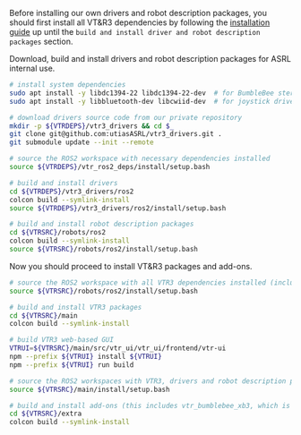 Before installing our own drivers and robot description packages, you should first install all VT&amp;R3 dependencies by following the [installation guide](./installation_guide.md) up until the `build and install driver and robot description packages` section.

Download, build and install drivers and robot description packages for ASRL internal use.

```bash
# install system dependencies
sudo apt install -y libdc1394-22 libdc1394-22-dev  # for BumbleBee stereo camera
sudo apt install -y libbluetooth-dev libcwiid-dev  # for joystick drivers

# download drivers source code from our private repository
mkdir -p ${VTRDEPS}/vtr3_drivers && cd $_
git clone git@github.com:utiasASRL/vtr3_drivers.git .
git submodule update --init --remote

# source the ROS2 workspace with necessary dependencies installed
source ${VTRDEPS}/vtr_ros2_deps/install/setup.bash

# build and install drivers
cd ${VTRDEPS}/vtr3_drivers/ros2
colcon build --symlink-install
source ${VTRDEPS}/vtr3_drivers/ros2/install/setup.bash

# build and install robot description packages
cd ${VTRSRC}/robots/ros2
colcon build --symlink-install
source ${VTRSRC}/robots/ros2/install/setup.bash
```

Now you should proceed to install VT&amp;R3 packages and add-ons.

```bash
# source the ROS2 workspace with all VTR3 dependencies installed (including drivers and robot description packages)
source ${VTRSRC}/robots/ros2/install/setup.bash

# build and install VTR3 packages
cd ${VTRSRC}/main
colcon build --symlink-install

# build VTR3 web-based GUI
VTRUI=${VTRSRC}/main/src/vtr_ui/vtr_ui/frontend/vtr-ui
npm --prefix ${VTRUI} install ${VTRUI}
npm --prefix ${VTRUI} run build

# source the ROS2 workspaces with VTR3, drivers and robot description packages installed
source ${VTRSRC}/main/install/setup.bash

# build and install add-ons (this includes vtr_bumblebee_xb3, which is necessary to run VTR3 on Grizzly)
cd ${VTRSRC}/extra
colcon build --symlink-install
```
